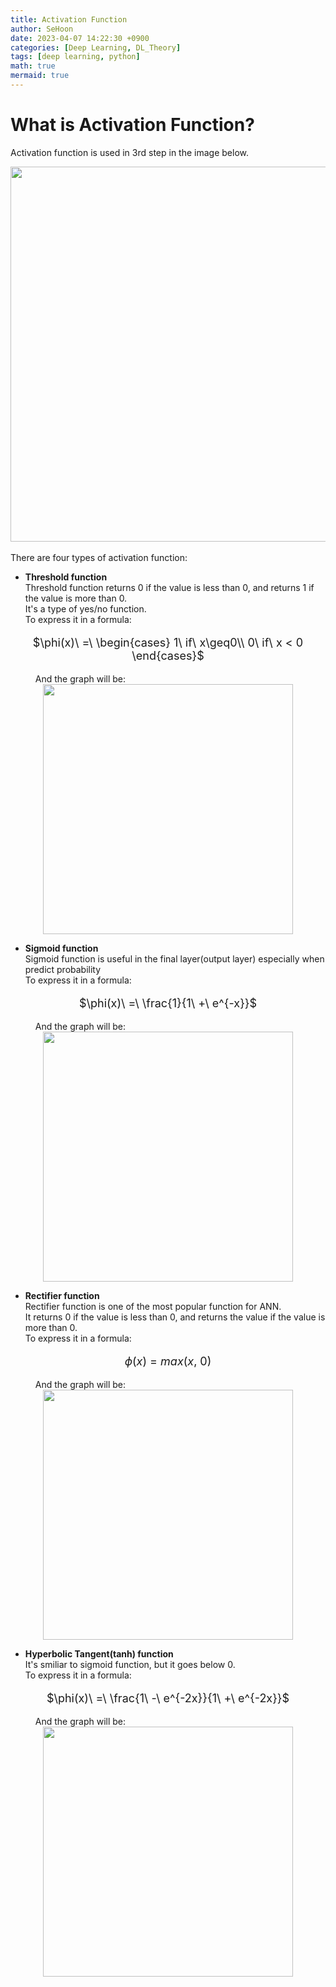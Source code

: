 ```yaml
---
title: Activation Function
author: SeHoon
date: 2023-04-07 14:22:30 +0900
categories: [Deep Learning, DL_Theory]
tags: [deep learning, python]
math: true
mermaid: true
---
```



# What is Activation Function?
Activation function is used in 3rd step in the image below.
<center>
<img src="https://user-images.githubusercontent.com/28240052/230564680-e8828b3e-fba4-4262-ab7e-5cf4ead2d0e9.png" width=600>
</center>
<br>
There are four types of activation function:<br>

+ **Threshold function**<br>
Threshold function returns 0 if the value is less than 0, and returns 1 if the value is more than 0.<br>
It's a type of yes/no function.<br>
To express it in a formula:
<center>
<font size=4>

$\phi(x)\ =\ \begin{cases} 1\ if\ x\geq0\\ 0\ if\ x < 0  \end{cases}$

</font>
</center>
&emsp; &emsp; &nbsp;And the graph will be:<br>
<center>
<img src="https://user-images.githubusercontent.com/28240052/230561302-b0941deb-a5d0-4424-8fb9-d1d903b1b880.png" width=400>
</center>

+ **Sigmoid function**<br>
Sigmoid function is useful in the final layer(output layer) especially when predict probability<br>
To express it in a formula:
<center>
<font size=4>

$\phi(x)\ =\ \frac{1}{1\ +\ e^{-x}}$

</font>
</center>
&emsp; &emsp; &nbsp;And the graph will be:<br>
<center>
<img src="https://user-images.githubusercontent.com/28240052/230562601-806d267d-1331-4c32-ab90-5f61f091f074.png" width=400>
</center>

+ **Rectifier function**<br>
Rectifier function is one of the most popular function for ANN.<br>
It returns 0 if the value is less than 0, and returns the value if the value is more than 0.<br>
To express it in a formula:
<center>
<font size=4>

$\phi(x)\ =\ max(x,\ 0)$

</font>
</center>
&emsp; &emsp; &nbsp;And the graph will be:<br>
<center>
<img src="https://user-images.githubusercontent.com/28240052/230563301-2fb03fc1-8e1d-4377-a728-1007df2c4b07.png" width=400>
</center>

+ **Hyperbolic Tangent(tanh) function**<br>
It's smiliar to sigmoid function, but it goes below 0.<br>
To express it in a formula:
<center>
<font size=4>

$\phi(x)\ =\ \frac{1\ -\ e^{-2x}}{1\ +\ e^{-2x}}$

</font>
</center>
&emsp; &emsp; &nbsp;And the graph will be:<br>
<center>
<img src="https://user-images.githubusercontent.com/28240052/230563995-11ed5afa-0936-4d5e-9442-b4561bea9df8.png" width=400>
</center>